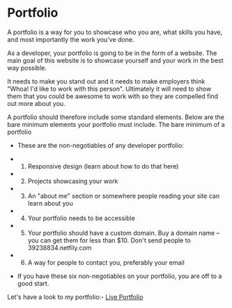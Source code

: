 # Portfolio
A portfolio is a way for you to showcase who you are, what skills you have, and most importantly the work you've done.

As a developer, your portfolio is going to be in the form of a website. The main goal of this website is to showcase yourself and your work in the best way possible.

It needs to make you stand out and it needs to make employers think "Whoa! I'd like to work with this person". Ultimately it will need to show them that you could be awesome to work with so they are compelled find out more about you.

A portfolio should therefore include some standard elements. Below are the bare minimum elements your portfolio must include.
The bare minimum of a portfolio
- These are the non-negotiables of any developer portfolio:

- 1. Responsive design (learn about how to do that here)
- 2. Projects showcasing your work
- 3. An "about me" section or somewhere people reading your site can learn about you
- 4. Your portfolio needs to be accessible
- 5. Your portfolio should have a custom domain. Buy a domain name – you can get them for less than $10. Don't send people to 39238834.netfily.com
- 6. A way for people to contact you, preferably your email

- If you have these six non-negotiables on your portfolio, you are off to a good start.

Let's have a look to my portfolio:-     [Live Portfolio](https://rajanand-132.github.io/Portfolio/)         

